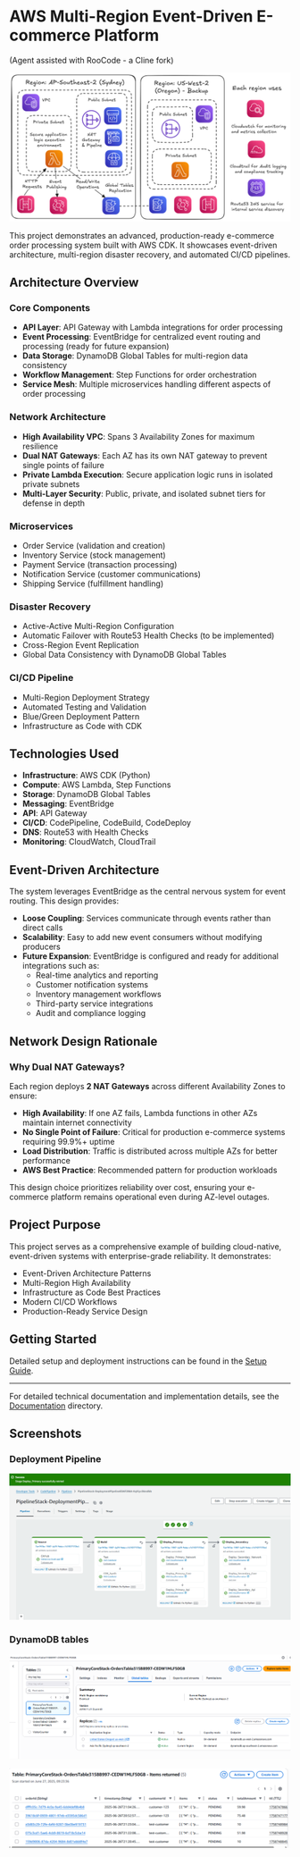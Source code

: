 # AWS Multi-Region Event-Driven E-commerce Platform

(Agent assisted with RooCode - a Cline fork)

![Architecture Overview](screenshots/AWS-multiregion-ecommerce.png)

This project demonstrates an advanced, production-ready e-commerce order processing system built with AWS CDK. It showcases event-driven architecture, multi-region disaster recovery, and automated CI/CD pipelines.

## Architecture Overview

### Core Components

- **API Layer**: API Gateway with Lambda integrations for order processing
- **Event Processing**: EventBridge for centralized event routing and processing (ready for future expansion)
- **Data Storage**: DynamoDB Global Tables for multi-region data consistency
- **Workflow Management**: Step Functions for order orchestration
- **Service Mesh**: Multiple microservices handling different aspects of order processing

### Network Architecture

- **High Availability VPC**: Spans 3 Availability Zones for maximum resilience
- **Dual NAT Gateways**: Each AZ has its own NAT gateway to prevent single points of failure
- **Private Lambda Execution**: Secure application logic runs in isolated private subnets
- **Multi-Layer Security**: Public, private, and isolated subnet tiers for defense in depth

### Microservices

- Order Service (validation and creation)
- Inventory Service (stock management)
- Payment Service (transaction processing)
- Notification Service (customer communications)
- Shipping Service (fulfillment handling)

### Disaster Recovery

- Active-Active Multi-Region Configuration
- Automatic Failover with Route53 Health Checks (to be implemented)
- Cross-Region Event Replication
- Global Data Consistency with DynamoDB Global Tables

### CI/CD Pipeline

- Multi-Region Deployment Strategy
- Automated Testing and Validation
- Blue/Green Deployment Pattern
- Infrastructure as Code with CDK

## Technologies Used

- **Infrastructure**: AWS CDK (Python)
- **Compute**: AWS Lambda, Step Functions
- **Storage**: DynamoDB Global Tables
- **Messaging**: EventBridge
- **API**: API Gateway
- **CI/CD**: CodePipeline, CodeBuild, CodeDeploy
- **DNS**: Route53 with Health Checks
- **Monitoring**: CloudWatch, CloudTrail

## Event-Driven Architecture

The system leverages EventBridge as the central nervous system for event routing. This design provides:

- **Loose Coupling**: Services communicate through events rather than direct calls
- **Scalability**: Easy to add new event consumers without modifying producers
- **Future Expansion**: EventBridge is configured and ready for additional integrations such as:
  - Real-time analytics and reporting
  - Customer notification systems
  - Inventory management workflows
  - Third-party service integrations
  - Audit and compliance logging

## Network Design Rationale

### Why Dual NAT Gateways?

Each region deploys **2 NAT Gateways** across different Availability Zones to ensure:

- **High Availability**: If one AZ fails, Lambda functions in other AZs maintain internet connectivity
- **No Single Point of Failure**: Critical for production e-commerce systems requiring 99.9%+ uptime
- **Load Distribution**: Traffic is distributed across multiple AZs for better performance
- **AWS Best Practice**: Recommended pattern for production workloads

This design choice prioritizes reliability over cost, ensuring your e-commerce platform remains operational even during AZ-level outages.

## Project Purpose

This project serves as a comprehensive example of building cloud-native, event-driven systems with enterprise-grade reliability. It demonstrates:

- Event-Driven Architecture Patterns
- Multi-Region High Availability
- Infrastructure as Code Best Practices
- Modern CI/CD Workflows
- Production-Ready Service Design

## Getting Started

Detailed setup and deployment instructions can be found in the [Setup Guide](docs/setup.md).

---

For detailed technical documentation and implementation details, see the [Documentation](docs/) directory.

## Screenshots

### Deployment Pipeline

![Deployment Pipeline](screenshots/codepipeline-console.png)

### DynamoDB tables

![DynamoDB global tables](screenshots/tables-console.png)

![Order ID's in table](screenshots/orderid-console.png)
